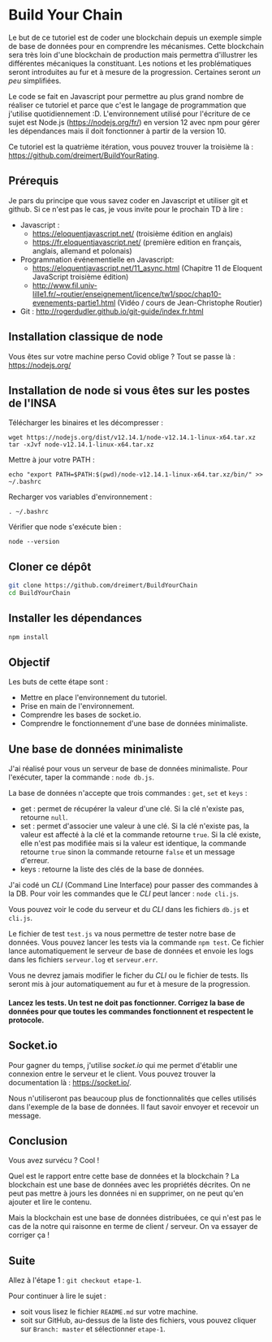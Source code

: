 # Build Your Chain

Le but de ce tutoriel est de coder une blockchain depuis un exemple simple de base de données pour en comprendre les mécanismes. Cette blockchain sera très loin d'une blockchain de production mais permettra d'illustrer les différentes mécaniques la constituant. Les notions et les problématiques seront introduites au fur et à mesure de la progression. Certaines seront *un peu* simplifiées.

Le code se fait en Javascript pour permettre au plus grand nombre de réaliser ce tutoriel et parce que c'est le langage de programmation que j'utilise quotidiennement :D. L'environnement utilisé pour l'écriture de ce sujet est Node.js (https://nodejs.org/fr/) en version 12 avec npm pour gérer les dépendances mais il doit fonctionner à partir de la version 10.

Ce tutoriel est la quatrième itération, vous pouvez trouver la troisième là : https://github.com/dreimert/BuildYourRating.

## Prérequis

Je pars du principe que vous savez coder en Javascript et utiliser git et github. Si ce n'est pas le cas, je vous invite pour le prochain TD à lire :

* Javascript :
  * https://eloquentjavascript.net/ (troisième édition en anglais)
  * https://fr.eloquentjavascript.net/ (première edition en français, anglais, allemand et polonais)
* Programmation événementielle en Javascript:
  * https://eloquentjavascript.net/11_async.html (Chapitre 11 de Eloquent JavaScript troisième édition)
  * http://www.fil.univ-lille1.fr/~routier/enseignement/licence/tw1/spoc/chap10-evenements-partie1.html (Vidéo / cours de Jean-Christophe Routier)
* Git : http://rogerdudler.github.io/git-guide/index.fr.html

## Installation classique de node

Vous êtes sur votre machine perso Covid oblige ? Tout se passe là : https://nodejs.org/

## Installation de node si vous êtes sur les postes de l'INSA

Télécharger les binaires et les décompresser :

    wget https://nodejs.org/dist/v12.14.1/node-v12.14.1-linux-x64.tar.xz
    tar -xJvf node-v12.14.1-linux-x64.tar.xz

Mettre à jour votre PATH :

    echo "export PATH=$PATH:$(pwd)/node-v12.14.1-linux-x64.tar.xz/bin/" >> ~/.bashrc

Recharger vos variables d'environnement :

    . ~/.bashrc

Vérifier que node s'exécute bien :

    node --version

## Cloner ce dépôt

```Bash
git clone https://github.com/dreimert/BuildYourChain
cd BuildYourChain
```

## Installer les dépendances

```Bash
npm install
```

## Objectif

Les buts de cette étape sont :

* Mettre en place l'environnement du tutoriel.
* Prise en main de l'environnement.
* Comprendre les bases de socket.io.
* Comprendre le fonctionnement d'une base de données minimaliste.

## Une base de données minimaliste

J'ai réalisé pour vous un serveur de base de données minimaliste. Pour l'exécuter, taper la commande : `node db.js`.

La base de données n'accepte que trois commandes : `get`, `set` et `keys` :

* get : permet de récupérer la valeur d'une clé. Si la clé n'existe pas, retourne `null`.
* set : permet d'associer une valeur à une clé. Si la clé n'existe pas, la valeur est affecté à la clé et la commande retourne `true`. Si la clé existe, elle n'est pas modifiée mais si la valeur est identique, la commande retourne `true` sinon la commande retourne `false` et un message d'erreur.
* keys : retourne la liste des clés de la base de données.

J'ai codé un *CLI* (Command Line Interface) pour passer des commandes à la DB. Pour voir les commandes que le *CLI* peut lancer : `node cli.js`.

Vous pouvez voir le code du serveur et du *CLI* dans les fichiers `db.js` et `cli.js`.

Le fichier de test `test.js` va nous permettre de tester notre base de données. Vous pouvez lancer les tests via la commande `npm test`. Ce fichier lance automatiquement le serveur de base de données et envoie les logs dans les fichiers `serveur.log` et `serveur.err`.

Vous ne devrez jamais modifier le ficher du *CLI* ou le fichier de tests. Ils seront mis à jour automatiquement au fur et à mesure de la progression.

#### Lancez les tests. Un test ne doit pas fonctionner. Corrigez la base de données pour que toutes les commandes fonctionnent et respectent le protocole.

## Socket.io

Pour gagner du temps, j'utilise *socket.io* qui me permet d'établir une connexion entre le serveur et le client. Vous pouvez trouver la documentation là : https://socket.io/.

Nous n'utiliseront pas beaucoup plus de fonctionnalités que celles utilisés dans l'exemple de la base de données. Il faut savoir envoyer et recevoir un message.

## Conclusion

Vous avez survécu ? Cool !

Quel est le rapport entre cette base de données et la blockchain ? La blockchain est une base de données avec les propriétés décrites. On ne peut pas mettre à jours les données ni en supprimer, on ne peut qu'en ajouter et lire le contenu.

Mais la blockchain est une base de données distribuées, ce qui n'est pas le cas de la notre qui raisonne en terme de client / serveur. On va essayer de corriger ça !

## Suite

Allez à l'étape 1 : `git checkout etape-1`.

Pour continuer à lire le sujet :

* soit vous lisez le fichier `README.md` sur votre machine.
* soit sur GitHub, au-dessus de la liste des fichiers, vous pouvez cliquer sur `Branch: master` et sélectionner `etape-1`.
